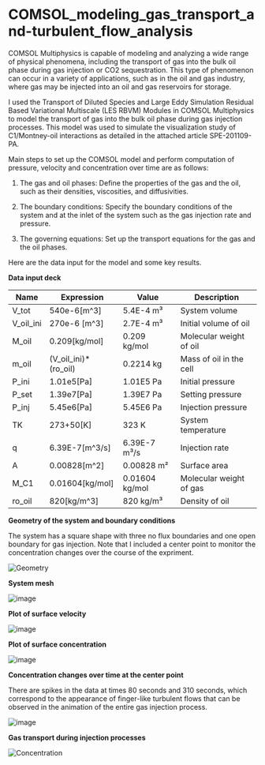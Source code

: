 # COMSOL_modeling_gas_transport_and-turbulent_flow_analysis

COMSOL Multiphysics is capable of modeling and analyzing a wide range of physical phenomena, including the transport of gas into the bulk oil phase during gas injection or CO2 sequestration. This type of phenomenon can occur in a variety of applications, such as in the oil and gas industry, where gas may be injected into an oil and gas reservoirs for storage.


I used the Transport of Diluted Species and Large Eddy Simulation Residual Based Variational Multiscale (LES RBVM) Modules in COMSOL Multiphysics to model the transport of gas into the bulk oil phase during gas injection processes. This model was used to simulate the visualization study of C1/Montney-oil interactions as detailed in the attached article SPE-201109-PA.


Main steps to set up the COMSOL model and perform computation of pressure, velocity and concentration over time are as follows:


1.	The gas and oil phases: Define the properties of the gas and the oil, such as their densities, viscosities, and diffusivities.


2.	The boundary conditions: Specify the boundary conditions of the system and at the inlet of the system such as the gas injection rate and pressure.


3.	The governing equations: Set up the transport equations for the gas and the oil phases.

Here are the data input for the model and some key results.

**Data input deck**

| Name     | Expression      | Value     |  Description     |
| ------------- | ------------- | -------- | --------- |
| V_tot	| 540e-6[m^3]	| 5.4E-4 m³	| System volume |
| V_oil_ini	| 270e-6 [m^3] |	2.7E-4 m³	| Initial volume of oil |
| M_oil	| 0.209[kg/mol]	| 0.209 kg/mol	| Molecular weight of oil |
| m_oil	| (V_oil_ini)*(ro_oil)	| 0.2214 kg	| Mass of oil in the cell |
| P_ini	| 1.01e5[Pa]	| 1.01E5 Pa	| Initial pressure |
| P_set	| 1.39e7[Pa]	| 1.39E7 Pa	| Setting pressure |
| P_inj	| 5.45e6[Pa]	| 5.45E6 Pa	| Injection pressure |
| TK	| 273+50[K]	| 323 K	| System temperature |
| q	| 6.39E-7[m^3/s]	| 6.39E-7 m³/s	| Injection rate |
| A	| 0.00828[m^2]	| 0.00828 m²	| Surface area |
| M_C1	| 0.01604[kg/mol]	| 0.01604 kg/mol	| Molecular weight of gas |
| ro_oil	| 820[kg/m^3]	| 820 kg/m³	| Density of oil |

**Geometry of the system and boundary conditions**

The system has a square shape with three no flux boundaries and one open boundary for gas injection. Note that I included a center point to monitor the concentration changes over the course of the expriment. 

![Geometry](https://user-images.githubusercontent.com/86640902/209020350-a7b6245a-777b-45c9-8286-8179784ca0c6.png)

**System mesh**

![image](https://user-images.githubusercontent.com/86640902/209035793-a851118e-5062-49fb-9109-b1cb3a2bf08c.png)

**Plot of surface velocity**

![image](https://user-images.githubusercontent.com/86640902/209023584-7cbfe43e-4d45-42a0-a5d9-37900b8e2c1e.png)

**Plot of surface concentration**

![image](https://user-images.githubusercontent.com/86640902/209023651-0cb2ebe5-e095-41e1-9bd9-f9cdf65746fe.png)

**Concentration changes over time at the center point**

There are spikes in the data at times 80 seconds and 310 seconds, which correspond to the appearance of finger-like turbulent flows that can be observed in the animation of the entire gas injection process.

![image](https://user-images.githubusercontent.com/86640902/209028214-8a301ccb-f133-4c1b-949b-7b758372cb2f.png)

**Gas transport during injection processes**

![Concentration](https://user-images.githubusercontent.com/86640902/209023203-4f951c5c-2070-406c-b8a9-1de68f5b3a5c.gif)
